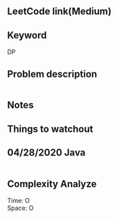 ## LeetCode link(Medium)


## Keyword
DP

## Problem description
```

```



## Notes


## Things to watchout

## 04/28/2020 Java

```java


```
## Complexity Analyze
Time: O       \
Space: O